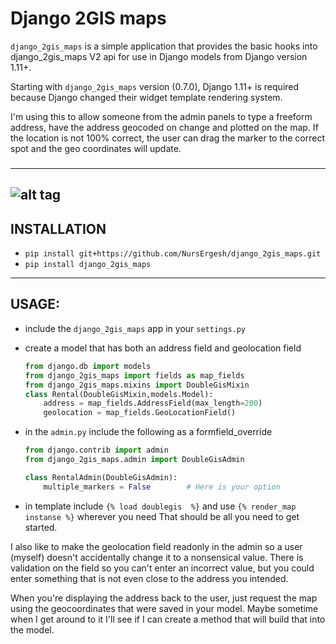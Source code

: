 ### <In English>
# Django 2GIS maps

`django_2gis_maps` is a simple application that provides the basic
hooks into django_2gis_maps V2 api for use in Django models from Django
version 1.11+.  

Starting with `django_2gis_maps` version (0.7.0), Django 1.11+ is
required because Django changed their widget template rendering system. 

I'm using this to allow someone from the admin panels to type a
freeform address, have the address geocoded on change and plotted
on the map. If the location is not 100% correct, the user can
drag the marker to the correct spot and the geo coordinates will
update.
###
-----
![alt tag](http://info.2gis.com/img/2gis_logo.png)
-----
INSTALLATION
-----
- `pip install git+https://github.com/NursErgesh/django_2gis_maps.git`
- `pip install django_2gis_maps`
------
USAGE:
------
- include the `django_2gis_maps` app in your `settings.py`
- create a model that has both an address field and geolocation field

  ```python
  from django.db import models
  from django_2gis_maps import fields as map_fields
  from django_2gis_maps.mixins import DoubleGisMixin
  class Rental(DoubleGisMixin,models.Model):
      address = map_fields.AddressField(max_length=200)
      geolocation = map_fields.GeoLocationField()
  ```

- in the `admin.py` include the following as a formfield_override

  ```python
  from django.contrib import admin
  from django_2gis_maps.admin import DoubleGisAdmin

  class RentalAdmin(DoubleGisAdmin):
      multiple_markers = False        # Here is your option
  ```
- in template include `{% load doublegis  %}` and use `{% render_map instanse %}` wherever you need
That should be all you need to get started.

I also like to make the geolocation field readonly in the admin so a user
(myself) doesn't accidentally change it to a nonsensical value. There is
validation on the field so you can't enter an incorrect value, but you could
enter something that is not even close to the address you intended.

When you're displaying the address back to the user, just request the map
using the geocoordinates that were saved in your model. Maybe sometime when
I get around to it I'll see if I can create a method that will build that
into the model.
